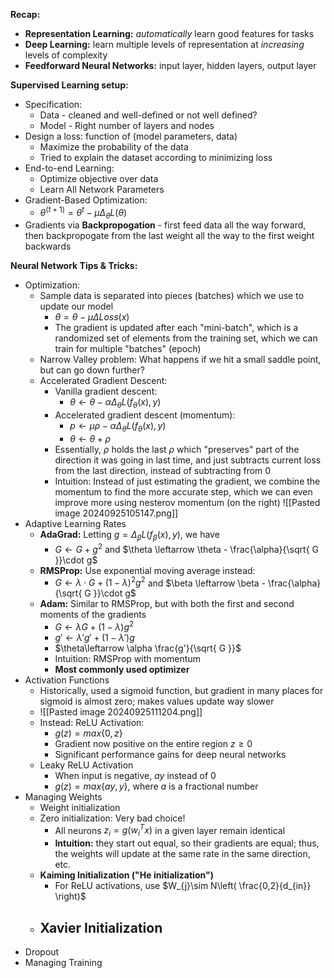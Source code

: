 **Recap:**
- **Representation Learning:** *automatically* learn good features for tasks
- **Deep Learning:** learn multiple levels of representation at *increasing* levels of complexity
- **Feedforward Neural Networks:** input layer, hidden layers, output layer

**Supervised Learning setup:**
- Specification:
	- Data - cleaned and well-defined or not well defined?
	- Model - Right number of layers and nodes
- Design a loss: function of (model parameters, data)
	- Maximize the probability of the data
	- Tried to explain the dataset according to minimizing loss
- End-to-end Learning:
	- Optimize objective over data
	- Learn All Network Parameters
- Gradient-Based Optimization:
	- $\theta^(t+1)=\theta^{t}-\mu \Delta_{\theta}L(\theta)$
- Gradients via **Backpropogation** - first feed data all the way forward, then backpropogate from the last weight all the way to the first weight backwards

**Neural Network Tips & Tricks:**
- Optimization: 
	- Sample data is separated into pieces (batches) which we use to update our model
		- $\theta=\theta-\mu \Delta Loss(x)$
		- The gradient is updated after each "mini-batch", which is a randomized set of elements from the training set, which we can train for multiple "batches" (epoch)
	- Narrow Valley problem: What happens if we hit a small saddle point, but can go down further?
	- Accelerated Gradient Descent:
		- Vanilla gradient descent:
			- $\theta \leftarrow \theta-\alpha \Delta_{\theta}L(f_{\theta}(x),y)$
		- Accelerated gradient descent (momentum):
			- $p \leftarrow \mu \rho - \alpha \Delta_{\theta}L(f_{\theta}(x),y)$
			- $\theta \leftarrow \theta + \rho$
		- Essentially, $\rho$ holds the last $\rho$ which "preserves" part of the direction it was going in last time, and just subtracts current loss from the last direction, instead of subtracting from 0
		- Intuition: Instead of just estimating the gradient, we combine the momentum to find the more accurate step, which we can even improve more using nesterov momentum (on the right)
![[Pasted image 20240925105147.png]]
- Adaptive Learning Rates
	- **AdaGrad:** Letting $g=\Delta_{\beta}L(f_{\beta}(x),y)$, we have
		- $G \leftarrow G + g^2$ and $\theta \leftarrow \theta - \frac{\alpha}{\sqrt{ G }}\cdot g$
	- **RMSProp:** Use exponential moving average instead:
		- $G \leftarrow \lambda \cdot G + (1-\lambda)^{2}g^{2}$ and $\beta \leftarrow \beta - \frac{\alpha}{\sqrt{ G }}\cdot g$
	- **Adam:** Similar to RMSProp, but with both the first and second moments of the gradients
		- $G \leftarrow \lambda G + (1 - \lambda) g^2$
		- $g' \leftarrow \lambda' g' + (1-\lambda')g$
		- $\theta\leftarrow \alpha \frac{g'}{\sqrt{ G }}$
		- Intuition: RMSProp with momentum
		- **Most commonly used optimizer**
- Activation Functions
	- Historically, used a sigmoid function, but gradient in many places for sigmoid is almost zero; makes values update way slower
	- ![[Pasted image 20240925111204.png]]
	- Instead: ReLU Activation:
		- $g(z)=max\{0,z\}$
		- Gradient now positive on the entire region $z \geq 0$
		- Significant performance gains for deep neural networks
	- Leaky ReLU Activation
		- When input is negative, $ay$ instead of $0$
		- $g(z)=max\{ay,y\}$, where $a$ is a fractional number
- Managing Weights
	- Weight initialization
	- Zero initialization: Very bad choice!
		- All neurons $z_{i}=g(w_{i}^{T}x)$ in a given layer remain identical
		- **Intuition:** they start out equal, so their gradients are equal; thus, the weights will update at the same rate in the same direction, etc.
	- **Kaiming Initialization ("He initialization")**
		- For ReLU activations, use $W_{j}\sim N\left( \frac{0,2}{d_{in}} \right)$
	- **Xavier Initialization**
		- 
- Dropout
- Managing Training